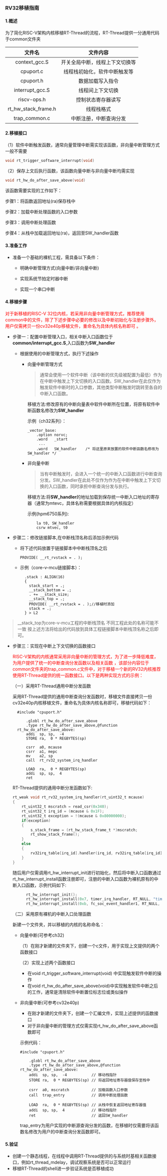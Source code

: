 ###  RV32移植指南

#### 1.概述

为了简化RISC-V架构内核移植RT-Thread的流程，RT-Thread提供一分通用代码于common文件夹

|       文件名        |            文件内容            |
| :-----------------: | :----------------------------: |
|    context_gcc.S    | 开关全局中断，线程上下文切换等 |
|      cpuport.c      |  线程栈初始化，软件中断触发等  |
|      cpuport.h      |        数据加载写入指令        |
|   interrupt_gcc.S   |        线程间上下文切换        |
|     riscv-ops.h     |       控制状态寄存器读写       |
| rt_hw_stack_frame.h |           线程栈格式           |
|    trap_common.c    |     中断注册，中断查询分发     |

#### 2.移植接口

（1）软件中断触发函数，通常向量管理中断需实现该函数，非向量中断管理方式一般不需要

```c
void rt_trigger_software_interrupt(void)
```

（2）保存上文后执行函数，该函数向量中断与非向量中断均需实现

```c
void rt_hw_do_after_save_above(void)
```

该函数需要实现的工作如下：

步骤1：将函数返回地址(ra)保存栈中

步骤2：加载中断处理函数的入口参数

步骤3：调用中断处理函数

步骤4：从栈中加载返回地址(ra)，返回至SW_handler函数

#### 3.准备工作

- 准备一个基础的裸机工程，需具备以下条件：

  - 明确中断管理方式(向量中断/非向量中断)

  - 实现系统节拍定时器中断
  - 实现一个串口中断

#### 4.移植步骤

<font color=red>对于新移植的RISC-V 32位内核，若采用非向量中断管理方式，推荐使用common中的文件，除了下述步骤中必要的修改以及中断初始化与注册步骤外，用户仅需拷贝一份cv32e40p移植文件，重命名为具体内核名称即可 。</font>

- 步骤一：配置中断管理入口，相关中断入口函数位于**common/interrupt_gcc.S**,入口函数为**SW_handler**

  - 根据使用的中断管理方式，执行下述操作

    - 向量中断管理方式

      > 通常会使用一个软件中断（该中断的优先级被配置为最低）作为在中断中触发上下文切换的入口函数。SW_handler在此仅作为触发软件中断时的入口参数，其他类型中断触发时跳转至各自的中断入口函数。
      >

      移植方法:修改原有的中断向量表中软件中断所在位置，将原有软件中断函数名修改为**SW_handler**

      示例（ch32系列）：

      ```assembly
      _vector_base:
          .option norvc;
          .word   _start
           ...
          .word   SW_handler    /* 将这里原来放置的软件中断函数名修改为SW_handler */
      ```

    - 非向量中断

      > 当有中断触发时，会进入一个统一的中断入口函数进行中断查询分发。SW_handler在此处不仅作为作为在中断中触发上下文切换的入口函数，同时承担中断查询分发与执行。
      >

      移植方法:将**SW_handler**的地址加载到保存统一中断入口地址的寄存器（通常为mtevc，具体名称需要根据具体的内核指定）

      示例(hpm6750系列):

      ```assembly
          la t0, SW_handler
          csrw mtvec, t0
      ```

- 步骤二：修改链接脚本,在中断栈顶名称后添加示例代码

  - 将下述代码放置于链接脚本中中断栈顶名之后

    ```assembly
    PROVIDE( __rt_rvstack = . );
    ```

  - 示例（core-v-mcu链接脚本）：

    ```assembly
      .stack : ALIGN(16)
      {
        stack_start = .;
        __stack_bottom = .;
        . += __stack_size;
        __stack_top = .;
        PROVIDE( __rt_rvstack = . );//移植时添加 
        stack = .;
      } > L2
    ```
  
> __stack_top为core-v-mcu工程的中断栈顶名  不同工程此处的名称可能不一致 按上述方法将给出的代码放到具体工程链接脚本中断栈顶名称之后即可。

- 步骤三：实现在中断上下文切换的函数接口

  <font color=red>RISC-V架构的内核通常采用非向量中断的管理方式，为了进一步降低难度，为用户提供了统一的中断查询分发函数以及相关函数 ，该部分内容位于common文件夹的trap_common.c文件中，对于移植一个新的RV32内核推荐使用RT-Thread提供的统一函数接口。以下是两种实现方式的示例：</font>

  （一）采用RT-Thread通用中断分发函数

  采用RT-Thread提供的通用中断查询分发函数时，移植文件直接拷贝一份cv32e40p内核移植文件，重命名为具体内核名称即可，移植代码如下：

  ```assembly
    #include "cpuport.h"
    
    	.globl rt_hw_do_after_save_above
    	.type rt_hw_do_after_save_above,@function
    rt_hw_do_after_save_above:
    	addi  sp, sp,  -4
        STORE ra,  0 * REGBYTES(sp)
    
        csrr  a0, mcause
        csrr  a1, mepc
        mv    a2, sp
        call  rt_rv32_system_irq_handler
    
        LOAD  ra,  0 * REGBYTES(sp)
        addi  sp, sp,  4
        ret
  ```

    RT-Thread提供的通用中断分发函数如下:

  ```c
  rt_weak void rt_rv32_system_irq_handler(rt_uint32_t mcause)
  {
      rt_uint32_t mscratch = read_csr(0x340);
      rt_uint32_t irq_id = (mcause & 0x1F);
      rt_uint32_t exception = !(mcause & 0x80000000);
      if(exception)
      {
          s_stack_frame = (rt_hw_stack_frame_t *)mscratch;
          rt_show_stack_frame();
      }
      else
      {
          rv32irq_table[irq_id].handler(irq_id, rv32irq_table[irq_id].param);
      }
  }
  ```

  随后用户仅需调用rt_hw_interrupt_init进行初始化，然后将中断入口函数通过rt_hw_interrupt_install函数注册即可，注册的中断入口函数为裸机原有的中断入口函数，示例代码如下:

  ```c
        rt_hw_interrupt_init();
        rt_hw_interrupt_install(0x7, timer_irq_handler, RT_NULL, "timerirq");
        rt_hw_interrupt_install(0xb, fc_soc_event_handler1, RT_NULL, "eventirq");
  ```

  （二）采用原有裸机的中断入口处理函数

  新建一个文件夹，并以移植的内核的名称命名：

  - 向量中断(可参考ch32)

    （1）在刚才新建的文件夹下，创建一个c文件，用于实现上文提供的两个函数接口

    （2）实现上述两个函数接口
    - 在void rt_trigger_software_interrupt(void) 中实现触发软件中断的操作
    - 在void rt_hw_do_after_save_above(void)中实现触发软件中断之后的工作，通常是清除软件中断置位标志位或类似操作

  - 非向量中断(可参考cv32e40p)

    - 在刚才新建的文件夹下，创建一个汇编文件，实现上述提供的函数接口
    - 对于非向量中断的管理方式仅需实现rt_hw_do_after_save_above函数即可

    示例代码：

    ```assembly
    #include "cpuport.h"
    
    	.globl rt_hw_do_after_save_above
    	.type rt_hw_do_after_save_above,@function
    rt_hw_do_after_save_above:
    	addi  sp, sp,  -4 			// 移动栈指针 
        STORE ra,  0 * REGBYTES(sp) // 将返回地址寄存器值保存至栈中
            
        csrr  a0, mscratch		    // 加载函数入口参数
        call  trap_entry            // 调用中断处理函数
            
        LOAD  ra,  0 * REGBYTES(sp) // 从栈中恢复返回地址寄存器值
        addi  sp, sp,  4			// 移动栈指针 
        ret							// 返回SW_handler
    ```

    trap_entry为用户实现的中断源查询分发的函数，在移植时仅需要将该函数名修改为用户的中断查询分发函数即可。



#### 5.验证

- 创建一个静态线程，在线程中调用RT-Thread提供的与系统时基相关函数接口，例如rt_thread_mdelay，调试观察系统是否可以正常运行
- 移植RT-Thread的shell进一步验证系统是否移植成功


